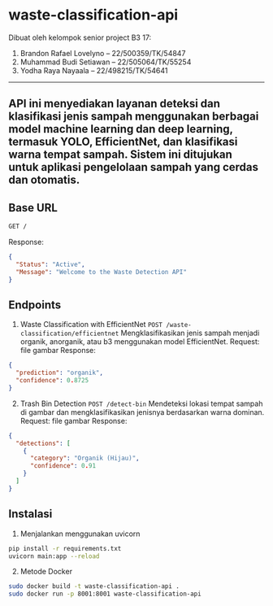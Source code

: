 # waste-classification-api

Dibuat oleh kelompok senior project B3 17:

1. Brandon Rafael Lovelyno – 22/500359/TK/54847
2. Muhammad Budi Setiawan – 22/505064/TK/55254
3. Yodha Raya Nayaala – 22/498215/TK/54641

---

## API ini menyediakan layanan deteksi dan klasifikasi jenis sampah menggunakan berbagai model machine learning dan deep learning, termasuk YOLO, EfficientNet, dan klasifikasi warna tempat sampah. Sistem ini ditujukan untuk aplikasi pengelolaan sampah yang cerdas dan otomatis.

## Base URL

```bash
GET /
```

Response:

```json
{
  "Status": "Active",
  "Message": "Welcome to the Waste Detection API"
}
```

## Endpoints

1. Waste Classification with EfficientNet
   `POST /waste-classification/efficientnet`
   Mengklasifikasikan jenis sampah menjadi organik, anorganik, atau b3 menggunakan model EfficientNet.
   Request: file gambar
   Response:

```json
{
  "prediction": "organik",
  "confidence": 0.8725
}
```

2. Trash Bin Detection
   `POST /detect-bin`
   Mendeteksi lokasi tempat sampah di gambar dan mengklasifikasikan jenisnya berdasarkan warna dominan.
   Request: file gambar
   Response:

```json
{
  "detections": [
    {
      "category": "Organik (Hijau)",
      "confidence": 0.91
    }
  ]
}
```

## Instalasi

1. Menjalankan menggunakan uvicorn

```bash
pip install -r requirements.txt
uvicorn main:app --reload
```

2. Metode Docker

```bash
sudo docker build -t waste-classification-api .
sudo docker run -p 8001:8001 waste-classification-api
```
